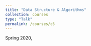 ```yaml
---
title: "Data Structure & Algorithms"
collection: courses
type: "Talk"
permalink: /courses/c5
---
```


Spring 2020, 
